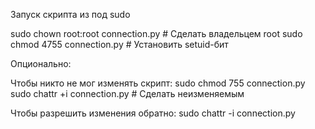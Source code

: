 Запуск скрипта из под sudo

sudo chown root:root connection.py  # Сделать владельцем root
sudo chmod 4755 connection.py      # Установить setuid-бит

Опционально:

Чтобы никто не мог изменять скрипт:
sudo chmod 755 connection.py
sudo chattr +i connection.py  # Сделать неизменяемым

Чтобы разрешить изменения обратно:
sudo chattr -i connection.py
